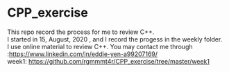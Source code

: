 # CPP_exercise
 This repo record the process for me to review C++.  
 I started in  15, August, 2020 , and I record the progess in the weekly folder.  
 I use online material to review C++.
 You may contact me through :https://www.linkedin.com/in/eddie-yen-a99207169/  
 week1: https://github.com/rgmmmt4r/CPP_exercise/tree/master/week1  


